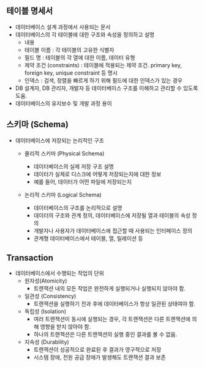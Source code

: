 ## 테이블 명세서
- 데이터베이스 설계 과정에서 사용되는 문서
- 데이터베이스의 각 테이블에 대한 구조와 속성을 정의하고 설명
  - 내용
  - 테이블 이름 : 각 테이블의 고유한 식별자
  - 필드 명 : 테이블의 각 열에 대한 이름, 데이터 유형
  - 제약 조건 (constraints) : 테이블에 적용되는 제약 조건. primary key, foreign key, unique constraint 등 명시
  - 인덱스 : 검색, 정렬을 빠르게 하기 위해 필드에 대한 인덱스가 있는 경우
- DB 설계자, DB 관리자, 개발자 등 데이터베이스 구조를 이해하고 관리할 수 있도록 도움.
- 데이터베이스의 유지보수 및 개발 과정 용이

## 스키마 (Schema)
- 데이터베이스에 저장되는 논리적인 구조
  - 물리적 스키마 (Physical Schema)
    - 데이터베이스의 실제 저장 구조 설명
    - 데이터가 실제로 디스크에 어떻게 저장되는지에 대한 정보
    - 예를 들어, 데이터가 어떤 파일에 저장되는지
 
  - 논리적 스키마 (Logical Schema)
    - 데이터베이스의 구조를 논리적으로 설명
    - 데이터의 구조와 관계 정의, 데이터베이스에 저장될 열과 테이블의 속성 정의
    - 개발자나 사용자가 데이터베이스에 접근할 때 사용되는 인터페이스 정의
    - 관계형 데이터베이스에서 테이블, 열, 릴레이션 등

## Transaction
- 데이터베이스에서 수행되는 작업의 단위
  - 원자성(Atomicity)
    - 트랜잭션 내의 모든 작업은 완전하게 실행되거나 실행되지 않아야 함.
  - 일관성 (Consistency)
    - 트랜잭션을 실행하기 전과 후에 데이터베이스가 항상 일관된 상태여야 함.
  - 독립성 (Isolation)
    - 여러 트랜잭션이 동시에 실행되는 경우, 각 트랜잭션은 다른 트랜잭션에 의해 영향을 받지 않아야 함.
    - 하나의 트랜잭션은 다른 트랜잭션의 실행 중인 결과를 볼 수 없음.
  - 지속성 (Durability)
    - 트랜잭션이 성공적으로 완료된 후 결과가 영구적으로 저장
    - 시스템 장애, 전원 공급 장애가 발생해도 트랜잭션 결과 보존
